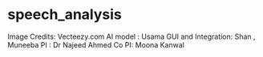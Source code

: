# speech_analysis

Image Credits: Vecteezy.com
AI model : Usama 
GUI and Integration: Shan , Muneeba
PI : Dr Najeed Ahmed
Co PI: Moona Kanwal 
